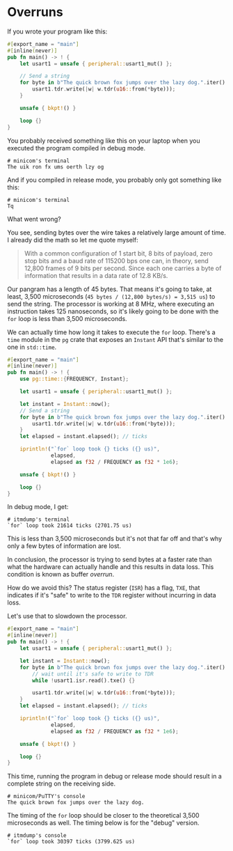 # Overruns

If you wrote your program like this:

``` rust
#[export_name = "main"]
#[inline(never)]
pub fn main() -> ! {
    let usart1 = unsafe { peripheral::usart1_mut() };

    // Send a string
    for byte in b"The quick brown fox jumps over the lazy dog.".iter() {
        usart1.tdr.write(|w| w.tdr(u16::from(*byte)));
    }

    unsafe { bkpt!() }

    loop {}
}
```

You probably received something like this on your laptop when you executed the
program compiled in debug mode.

```
# minicom's terminal
The uik ron fx ums oerth lzy og
```

And if you compiled in release mode, you probably only got something like this:

```
# minicom's terminal
Tq
```

What went wrong?

You see, sending bytes over the wire takes a relatively large amount of time. I
already did the math so let me quote myself:

> With a common configuration of 1 start bit, 8 bits of payload, zero stop bits
> and a baud rate of 115200 bps one can, in theory, send 12,800 frames of 9 bits
> per second. Since each one carries a byte of information that results in a
> data rate of 12.8 KB/s.

Our pangram has a length of 45 bytes. That means it's going to take, at least,
3,500 microseconds (`45 bytes / (12,800 bytes/s) = 3,515 us`) to send the
string. The processor is working at 8 MHz, where executing an instruction takes
125 nanoseconds, so it's likely going to be done with the `for` loop is less
than 3,500 microseconds.

We can actually time how long it takes to execute the `for` loop. There's a
`time` module in the `pg` crate that exposes an `Instant` API that's similar to
the one in `std::time`.

``` rust
#[export_name = "main"]
#[inline(never)]
pub fn main() -> ! {
    use pg::time::{FREQUENCY, Instant};

    let usart1 = unsafe { peripheral::usart1_mut() };

    let instant = Instant::now();
    // Send a string
    for byte in b"The quick brown fox jumps over the lazy dog.".iter() {
        usart1.tdr.write(|w| w.tdr(u16::from(*byte)));
    }
    let elapsed = instant.elapsed(); // ticks

    iprintln!("`for` loop took {} ticks ({} us)",
              elapsed,
              elapsed as f32 / FREQUENCY as f32 * 1e6);

    unsafe { bkpt!() }

    loop {}
}
```

In debug mode, I get:

```
# itmdump's terminal
`for` loop took 21614 ticks (2701.75 us)
```

This is less than 3,500 microseconds but it's not that far off and that's why
only a few bytes of information are lost.

In conclusion, the processor is trying to send bytes at a faster rate than what
the hardware can actually handle and this results in data loss. This condition
is known as buffer *overrun*.

How do we avoid this? The status register (`ISR`) has a flag, `TXE`, that
indicates if it's "safe" to write to the `TDR` register without incurring in
data loss.

Let's use that to slowdown the processor.

``` rust
#[export_name = "main"]
#[inline(never)]
pub fn main() -> ! {
    let usart1 = unsafe { peripheral::usart1_mut() };

    let instant = Instant::now();
    for byte in b"The quick brown fox jumps over the lazy dog.".iter() {
        // wait until it's safe to write to TDR
        while !usart1.isr.read().txe() {}

        usart1.tdr.write(|w| w.tdr(u16::from(*byte)));
    }
    let elapsed = instant.elapsed(); // ticks

    iprintln!("`for` loop took {} ticks ({} us)",
              elapsed,
              elapsed as f32 / FREQUENCY as f32 * 1e6);

    unsafe { bkpt!() }

    loop {}
}
```

This time, running the program in debug or release mode should result in a
complete string on the receiving side.

```
# minicom/PuTTY's console
The quick brown fox jumps over the lazy dog.
```

The timing of the `for` loop should be closer to the theoretical 3,500
microseconds as well. The timing below is for the "debug" version.

```
# itmdump's console
`for` loop took 30397 ticks (3799.625 us)
```
